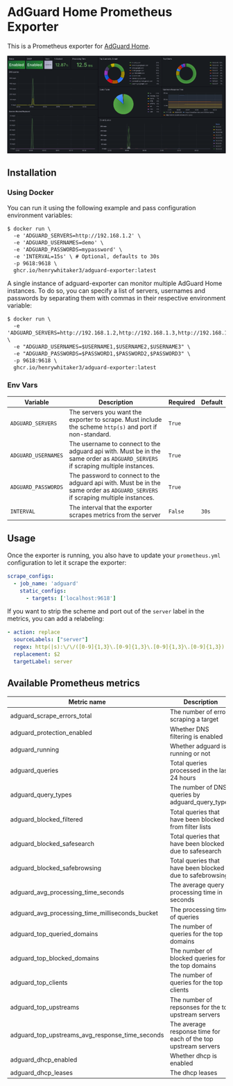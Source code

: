 # AdGuard Home Prometheus Exporter

This is a Prometheus exporter for [AdGuard Home](https://github.com/AdguardTeam/AdGuardHome).

![Dashboard](grafana/dashboard.png)

## Installation

### Using Docker

You can run it using the following example and pass configuration environment variables:

```
$ docker run \
  -e 'ADGUARD_SERVERS=http://192.168.1.2' \
  -e 'ADGUARD_USERNAMES=demo' \
  -e 'ADGUARD_PASSWORDS=mypassword' \
  -e 'INTERVAL=15s' \ # Optional, defaults to 30s
  -p 9618:9618 \
  ghcr.io/henrywhitaker3/adguard-exporter:latest
```

A single instance of adguard-exporter can monitor multiple AdGuard Home instances.
To do so, you can specify a list of servers, usernames and passwords by separating them with commas in their respective environment variable:

```
$ docker run \
  -e 'ADGUARD_SERVERS=http://192.168.1.2,http://192.168.1.3,http://192.168.1.4"' \
  -e "ADGUARD_USERNAMES=$USERNAME1,$USERNAME2,$USERNAME3" \
  -e "ADGUARD_PASSWORDS=$PASSWORD1,$PASSWORD2,$PASSWORD3" \
  -p 9618:9618 \
  ghcr.io/henrywhitaker3/adguard-exporter:latest
```

### Env Vars

| Variable | Description | Required | Default |
| --- | --- | --- | --- |
| `ADGUARD_SERVERS` | The servers you want the exporter to scrape. Must include the scheme `http(s)` and port if non-standard. | `True` | |
| `ADGUARD_USERNAMES` | The username to connect to the adguard api with. Must be in the same order as `ADGUARD_SERVERS` if scraping multiple instances. | `True` | |
| `ADGUARD_PASSWORDS` | The password to connect to the adguard api with. Must be in the same order as `ADGUARD_SERVERS` if scraping multiple instances. | `True` | |
| `INTERVAL` | The interval that the exporter scrapes metrics from the server | `False` | `30s` |

## Usage

Once the exporter is running, you also have to update your `prometheus.yml` configuration to let it scrape the exporter:

```yaml
scrape_configs:
  - job_name: 'adguard'
    static_configs:
      - targets: ['localhost:9618']
```

If you want to strip the scheme and port out of the `server` label in the metrics, you can add a relabeling:

```yaml
- action: replace
  sourceLabels: ["server"]
  regex: http(|s):\/\/([0-9]{1,3}\.[0-9]{1,3}\.[0-9]{1,3}\.[0-9]{1,3}).*
  replacement: $2
  targetLabel: server
```

## Available Prometheus metrics

| Metric name                                       | Description                                                       |
| ---                                               | ---                                                               |
| adguard_scrape_errors_total                       | The number of errors scraping a target                            |
| adguard_protection_enabled                        | Whether DNS filtering is enabled                                  |
| adguard_running                                   | Whether adguard is running or not                                 |
| adguard_queries                                   | Total queries processed in the last 24 hours                      |
| adguard_query_types                               | The number of DNS queries by adguard_query_types                  |
| adguard_blocked_filtered                          | Total queries that have been blocked from filter lists            |
| adguard_blocked_safesearch                        | Total queries that have been blocked due to safesearch            |
| adguard_blocked_safebrowsing                      | Total queries that have been blocked due to safebrowsing          |
| adguard_avg_processing_time_seconds               | The average query processing time in seconds                      |
| adguard_avg_processing_time_milliseconds_bucket   | The processing time of queries                                    |
| adguard_top_queried_domains                       | The number of queries for the top domains                         |
| adguard_top_blocked_domains                       | The number of blocked queries for the top domains                 |
| adguard_top_clients                               | The number of queries for the top clients                         |
| adguard_top_upstreams                             | The number of repsonses for the top upstream servers              |
| adguard_top_upstreams_avg_response_time_seconds   | The average response time for each of the top upstream servers    |
| adguard_dhcp_enabled                              | Whether dhcp is enabled                                           |
| adguard_dhcp_leases                               | The dhcp leases                                                   |
